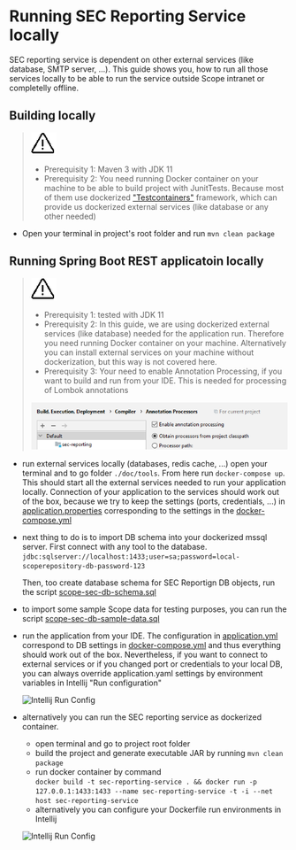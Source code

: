 # Running SEC Reporting Service locally
SEC reporting service is dependent on other external services (like database, SMTP server, ...). This guide shows you, how to run all those services locally to be able to run the service outside Scope intranet or completelly offline.

## Building locally

> ![alert](../icon/alert.png) 
> * Prerequisity 1: Maven 3 with JDK 11
> * Prerequisity 2: You need running Docker container on your machine to be able to build project with JunitTests. Because most of them use dockerized ["Testcontainers"](https://www.testcontainers.org/) framework, which can provide us dockerized external services (like database or any other needed)

* Open your terminal in project's root folder and run ```mvn clean package```

## Running Spring Boot REST applicatoin locally

> ![alert](../icon/alert.png) 
>* Prerequisity 1: tested with JDK 11
>* Prerequisity 2: In this guide, we are using dockerized external services (like database) needed for the application run. Therefore you need running Docker container on your machine. Alternatively you can install external services on your machine without dockerization, but this way is not covered here.
>* Prerequisity 3: Your need to enable Annotation Processing, if you want to build and run from your IDE. This is needed for processing of Lombok annotations 
>
>![enable_annotations](../images/intellij/intellij_enable_annotations.jpg)

* run external services locally (databases, redis cache, ...)
open your terminal and to go folder ```./doc/tools```. From here run ```docker-compose up```. This should start all the external services needed to run your application locally. Connection of your application to the services should work out of the box, because we try to keep the settings (ports, credentials, ...) in [application.properties](../../resources/main/application.properties) corresponding to the settings in the [docker-compose.yml](../scripts/docker-compose.yml)

* next thing to do is to import DB schema into your dockerized mssql server. First connect with any tool to the database.
 ```jdbc:sqlserver://localhost:1433;user=sa;password=local-scoperepository-db-password-123```

   Then, too create database schema for SEC Reportign DB objects, run the script [scope-sec-db-schema.sql](../../resources/test/scope-sec-db-schema.sql)

* to import some sample Scope data for testing purposes, you can run the script [scope-sec-db-sample-data.sql](../../resources/test/scope-sec-db-sample-data.sql)

* run the application from your IDE. The configuration in [application.yml](../../sec-app-restapi/src/main/resources/application.yml) correspond to DB settings in [docker-compose.yml](../scripts/docker-compose.yml) and thus everything should work out of the box. Nevertheless, if you want to connect to external services or if you changed port or credentials to your local DB, you can always override application.yaml settings by environment variables in Intellij "Run configuration" 

    ![Intellij Run Config](../images/intellij/intellij_run_configuration_SciApp.jpg)

* alternatively you can run the SEC reporting service as dockerized container. 
    * open terminal and go to project root folder
    * build the project and generate executable JAR by running ```mvn clean package``` 
    * run docker container by command  
    ```docker build -t sec-reporting-service . && docker run -p 127.0.0.1:1433:1433 --name sec-reporting-service -t -i --net host sec-reporting-service```
    * alternatively you can configure your Dockerfile run environments in Intellij
    
    ![Intellij Run Config](../images/intellij/Intellij_run_configuration_Dockerfile.jpg)
    

